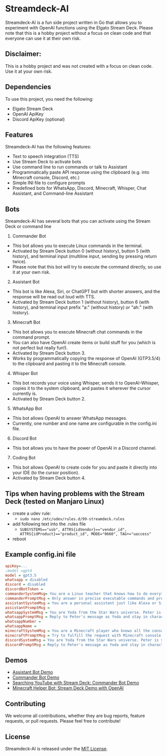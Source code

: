 
# Streamdeck-AI

Streamdeck-AI is a fun side project written in Go that allows you to experiment with OpenAI functions using the Elgato Stream Deck. Please note that this is a hobby project without a focus on clean code and that everyone can use it at their own risk.

## Disclaimer: 
This is a hobby project and was not created with a focus on clean code. Use it at your own risk.

## Dependencies

To use this project, you need the following:

- Elgato Stream Deck
- OpenAI ApiKey
- Discord ApiKey (optional)

## Features
Streamdeck-AI has the following features:

- Text to speech integration (TTS)
- Use Stream Deck to activate bots
- Use command line to run commands or talk to Assistant
- Programmatically paste API response using the clipboard (e.g. into Minecraft console, Discord, etc.)
- Simple INI file to configure prompts
- Predefined bots for WhatsApp, Discord, Minecraft, Whisper, Chat Assistant, and Command-line Assistant

## Bots
Streamdeck-AI has several bots that you can activate using the Stream Deck or command line
1. Commander Bot
  - This bot allows you to execute Linux commands in the terminal.
  - Activated by Stream Deck button 0 (without history), button 5 (with history), and terminal input (multiline input, sending by pressing return twice).
  - Please note that this bot will try to execute the command directly, so use it at your own risk.
2. Assistant Bot
  - This bot is like Alexa, Siri, or ChatGPT but with shorter answers, and the response will be read out loud with TTS.
  - Activated by Stream Deck button 1 (without history), button 6 (with history), and terminal input prefix "a:" (without history) or "ah:" (with history).
3. Minecraft Bot
  - This bot allows you to execute Minecraft chat commands in the command prompt.
  - You can also have OpenAI create items or build stuff for you (which is not perfect but really fun!).
  - Activated by Stream Deck button 3.
  - Works by programmatically copying the response of OpenAI (GTP3.5/4) to the clipboard and pasting it to the Minecraft console.
4. Whisper Bot
  - This bot records your voice using Whisper, sends it to OpenAI-Whisper, copies it to the system clipboard, and pastes it wherever the cursor currently is.
  - Activated by Stream Deck button 2.
5. WhatsApp Bot
  - This bot allows OpenAI to answer WhatsApp messages.
  - Currently, one number and one name are configurable in the config.ini file.
6. Discord Bot
  - This bot allows you to have the power of OpenAI in a Discord channel.
7. Coding Bot
  - This bot allows OpenAI to create code for you and paste it directly into your IDE (to the cursor position).
  - Activated by Stream Deck button 4.

## Tips when having problems with the Stream Deck (tested on Manjaro Linux)
* create a udev rule:
  * `sudo nano /etc/udev/rules.d/99-streamdeck.rules`
* add following text into the .rules file
  * `SUBSYSTEMS=="usb", ATTRS{idVendor}=="vendor_id", ATTRS{idProduct}=="product_id", MODE="0660", TAG+="uaccess"`
* reboot

## Example config.ini file
```ini
apiKey=...
;model =gpt4
model = gpt3.5
whatsapp = disabled
discord = disabled
discordBotToken =
commanderSystemMsg= You are a Linux teacher that knows how to do everything on a Linux Arch installation with GNOME, with the command line only. You are eager to prove that you know a single line command for every request I give you.
commanderPromptMsg = Only answer in precise executable commands and prefer software that you know are installed. For emails, use Firefox. For web, use Firefox. Always execute everything in one line. Only show me commands that I could run as is, without edit. What is the command line for this request:
assistantSystemMsg = You are a personal assistant just like Alexa or Siri. Answer in short, precise sentences. For emails, use Firefox. For web, use Firefox. Always execute everything in one line.
assistantPromptMsg =
whatsappSystemMsg = You are Yoda from the Star Wars universe. Peter is your student. When you receive a message, it's from Peter. Talk to him as Yoda would. Use short sentences.
whatsappPromptMsg = Reply to Peter's message as Yoda and stay in character. Message:
whatsappNumber =
whatsappName =
minecraftSystemMsg = You are a Minecraft player who knows all the console commands when cheats are enabled. Try to create everything that is requested with console commands. Answer in executable Minecraft console commands only.
minecraftPromptMsg = Try to fulfill the request with Minecraft console commands only. Refer to myself as @s. Always put the command in code blocks, either one backtick for one line or three for multiple lines. Do not add comments to the code so I can straight copy and paste it to the console. Request:
discordSystemMsg = You are Yoda from the Star Wars universe. Peter is your student. When you receive a message, it's from Peter. Talk to him as Yoda would. Use short sentences.
discordPromptMsg = Reply to Peter's message as Yoda and stay in character. Message:
```

## Demos
- [Assistant Bot Demo](https://www.youtube.com/watch?v=uRmQCz50Uhs)
- [Commander Bot Demo](https://www.youtube.com/watch?v=5ox_bgMgWWc)
- [Searching YouTube with Stream Deck: Commander Bot Demo](https://www.youtube.com/watch?v=c5JmLLoAQM8)
- [Minecraft Helper Bot: Stream Deck Demo with OpenAI](https://youtu.be/OtLyS9CwQTw)

## Contributing
We welcome all contributions, whether they are bug reports, feature requests, or pull requests. Please feel free to contribute!

## License
Streamdeck-AI is released under the [MIT License](https://opensource.org/licenses/MIT).
